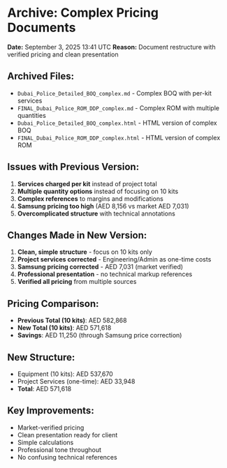 # Archive: Complex Pricing Documents
**Date:** September 3, 2025 13:41 UTC
**Reason:** Document restructure with verified pricing and clean presentation

## Archived Files:
- `Dubai_Police_Detailed_BOQ_complex.md` - Complex BOQ with per-kit services
- `FINAL_Dubai_Police_ROM_DDP_complex.md` - Complex ROM with multiple quantities
- `Dubai_Police_Detailed_BOQ_complex.html` - HTML version of complex BOQ
- `FINAL_Dubai_Police_ROM_DDP_complex.html` - HTML version of complex ROM

## Issues with Previous Version:
1. **Services charged per kit** instead of project total
2. **Multiple quantity options** instead of focusing on 10 kits
3. **Complex references** to margins and modifications
4. **Samsung pricing too high** (AED 8,156 vs market AED 7,031)
5. **Overcomplicated structure** with technical annotations

## Changes Made in New Version:
1. **Clean, simple structure** - focus on 10 kits only
2. **Project services corrected** - Engineering/Admin as one-time costs
3. **Samsung pricing corrected** - AED 7,031 (market verified)
4. **Professional presentation** - no technical markup references
5. **Verified all pricing** from multiple sources

## Pricing Comparison:
- **Previous Total (10 kits)**: AED 582,868
- **New Total (10 kits)**: AED 571,618
- **Savings**: AED 11,250 (through Samsung price correction)

## New Structure:
- Equipment (10 kits): AED 537,670
- Project Services (one-time): AED 33,948
- **Total**: AED 571,618

## Key Improvements:
- Market-verified pricing
- Clean presentation ready for client
- Simple calculations
- Professional tone throughout
- No confusing technical references